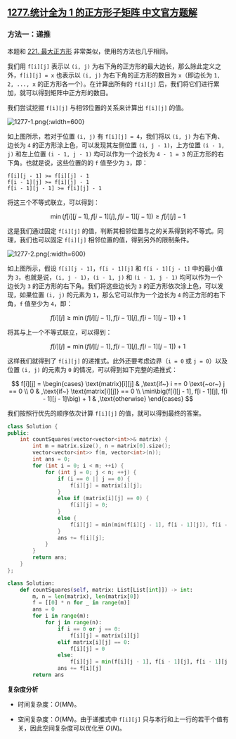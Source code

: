 ## [1277.统计全为 1 的正方形子矩阵 中文官方题解](https://leetcode.cn/problems/count-square-submatrices-with-all-ones/solutions/100000/tong-ji-quan-wei-1-de-zheng-fang-xing-zi-ju-zhen-2)
### 方法一：递推

本题和 [221. 最大正方形](https://leetcode-cn.com/problems/maximal-square/) 非常类似，使用的方法也几乎相同。

我们用 `f[i][j]` 表示以 `(i, j)` 为右下角的正方形的最大边长，那么除此定义之外，`f[i][j] = x` 也表示以 `(i, j)` 为右下角的正方形的数目为 `x`（即边长为 `1, 2, ..., x` 的正方形各一个）。在计算出所有的 `f[i][j]` 后，我们将它们进行累加，就可以得到矩阵中正方形的数目。

我们尝试挖掘 `f[i][j]` 与相邻位置的关系来计算出 `f[i][j]` 的值。

![1277-1.png](https://pic.leetcode-cn.com/14aa58be2ea5c9b36a722db76d2e843c4c909e312223a8461a3d2d93bc734b42-1277-1.png){:width=600}

如上图所示，若对于位置 `(i, j)` 有 `f[i][j] = 4`，我们将以 `(i, j)` 为右下角、边长为 `4` 的正方形涂上色，可以发现其左侧位置 `(i, j - 1)`，上方位置 `(i - 1, j)` 和左上位置 `(i - 1, j - 1)` 均可以作为一个边长为 `4 - 1 = 3` 的正方形的右下角。也就是说，这些位置的的 `f` 值至少为 `3`，即：

```
f[i][j - 1] >= f[i][j] - 1
f[i - 1][j] >= f[i][j] - 1
f[i - 1][j - 1] >= f[i][j] - 1
```

将这三个不等式联立，可以得到：

$$
\min\big(f[i][j - 1], f[i - 1][j], f[i - 1][j - 1]\big) \geq f[i][j] - 1
$$

这是我们通过固定 `f[i][j]` 的值，判断其相邻位置与之的关系得到的不等式。同理，我们也可以固定 `f[i][j]` 相邻位置的值，得到另外的限制条件。

![1277-2.png](https://pic.leetcode-cn.com/dfcaa5390732f1b9d1d9c71f696957cbc91904c52e23705a061bae727228126d-1277-2.png){:width=600}

如上图所示，假设 `f[i][j - 1]`，`f[i - 1][j]` 和 `f[i - 1][j - 1]` 中的最小值为 `3`，也就是说，`(i, j - 1)`，`(i - 1, j)` 和 `(i - 1, j - 1)` 均可以作为一个边长为 `3` 的正方形的右下角。我们将这些边长为 `3` 的正方形依次涂上色，可以发现，如果位置 `(i, j)` 的元素为 `1`，那么它可以作为一个边长为 `4` 的正方形的右下角，`f` 值至少为 `4`，即：

$$
f[i][j] \geq \min\big(f[i][j - 1], f[i - 1][j], f[i - 1][j - 1]\big) + 1
$$

将其与上一个不等式联立，可以得到：

$$
f[i][j] = \min\big(f[i][j - 1], f[i - 1][j], f[i - 1][j - 1]\big) + 1
$$

这样我们就得到了 `f[i][j]` 的递推式。此外还要考虑边界（`i = 0` 或 `j = 0`）以及位置 `(i, j)` 的元素为 `0` 的情况，可以得到如下完整的递推式：

$$
f[i][j] =
\begin{cases}
\text{matrix}[i][j] & ,\text{if~} i == 0 \text{~or~} j == 0 \\
0 & ,\text{if~} \text{matrix[i][j]} == 0 \\
\min\big(f[i][j - 1], f[i - 1][j], f[i - 1][j - 1]\big) + 1 & ,\text{otherwise}
\end{cases}
$$

我们按照行优先的顺序依次计算 `f[i][j]` 的值，就可以得到最终的答案。

```C++ [sol1]
class Solution {
public:
    int countSquares(vector<vector<int>>& matrix) {
        int m = matrix.size(), n = matrix[0].size();
        vector<vector<int>> f(m, vector<int>(n));
        int ans = 0;
        for (int i = 0; i < m; ++i) {
            for (int j = 0; j < n; ++j) {
                if (i == 0 || j == 0) {
                    f[i][j] = matrix[i][j];
                }
                else if (matrix[i][j] == 0) {
                    f[i][j] = 0;
                }
                else {
                    f[i][j] = min(min(f[i][j - 1], f[i - 1][j]), f[i - 1][j - 1]) + 1;
                }
                ans += f[i][j];
            }
        }
        return ans;
    }
};
```

```Python [sol1]
class Solution:
    def countSquares(self, matrix: List[List[int]]) -> int:
        m, n = len(matrix), len(matrix[0])
        f = [[0] * n for _ in range(m)]
        ans = 0
        for i in range(m):
            for j in range(n):
                if i == 0 or j == 0:
                    f[i][j] = matrix[i][j]
                elif matrix[i][j] == 0:
                    f[i][j] = 0
                else:
                    f[i][j] = min(f[i][j - 1], f[i - 1][j], f[i - 1][j - 1]) + 1
                ans += f[i][j]
        return ans
```

**复杂度分析**

- 时间复杂度：$O(MN)$。

- 空间复杂度：$O(MN)$。由于递推式中 `f[i][j]` 只与本行和上一行的若干个值有关，因此空间复杂度可以优化至 $O(N)$。